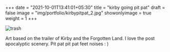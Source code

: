 +++
date = "2021-10-01T13:41:01+05:30"
title = "kirby going pit pat"
draft = false
image = "img/portfolio/kirbypitpat_2.jpg"
showonlyimage = true
weight = 1
+++

![trash](/img/portfolio/kirbypitpat_2.jpg)

Art based on the trailer of Kirby and the Forgotten Land. I love the post apocalyptic scenery. Pit pat pit pat feet noises : )

